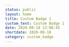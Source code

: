 ```yaml
---
status: public
layout: home
title: Custom Badge 1
custom_text: Custom Badge 1
date: 2020-08-18 13:08:45
shortdate: 2020-08-18
category: custom_badge
---
```

